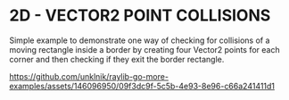 
# 2D - VECTOR2 POINT COLLISIONS
Simple example to demonstrate one way of checking for collisions of a moving rectangle inside a border by creating four Vector2 points for each corner and then checking if they exit the border rectangle.

https://github.com/unklnik/raylib-go-more-examples/assets/146096950/09f3dc9f-5c5b-4e93-8e96-c66a241411d1
